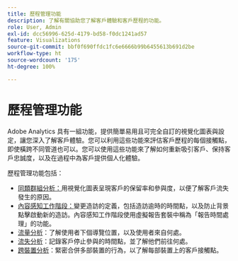 ```yaml
---
title: 歷程管理功能
description: 了解有關協助您了解客戶體驗和客戶歷程的功能。
role: User, Admin
exl-id: dcc56996-625d-4179-bd58-f0dc1241ad57
feature: Visualizations
source-git-commit: bbf0f690ffdc1fc6e6666b99b6455613b691d2be
workflow-type: ht
source-wordcount: '175'
ht-degree: 100%

---
```


# 歷程管理功能

Adobe Analytics 具有一組功能，提供簡單易用且可完全自訂的視覺化圖表與設定，讓您深入了解客戶體驗。您可以利用這些功能來評估客戶歷程的每個接觸點，即使橫跨不同管道也可以。您可以使用這些功能來了解如何重新吸引客戶、保持客戶忠誠度，以及在過程中為客戶提供個人化體驗。

歷程管理功能包括：

* [同類群組分析：](visualizations/cohort-table/cohort-analysis.md)用視覺化圖表呈現客戶的保留率和參與度，以便了解客戶流失發生的原因。
* [內容感知工作階段：](../../components/vrs/vrs-report-time-processing.md)變更造訪的定義，包括造訪逾時的時間點，以及防止背景點擊啟動新的造訪。內容感知工作階段使用虛擬報告套裝中稱為「報告時間處理」的功能。
* [流量分析](visualizations/c-flow/flow.md)：了解使用者下個導覽位置，以及使用者來自何處。
* [流失分析](visualizations/fallout/fallout-flow.md)：記錄客戶停止參與的時間點，並了解他們前往何處。
* [跨裝置分析](../../components/cda/overview.md)：緊密合併多部裝置的行為，以了解每部裝置上的客戶接觸點。

